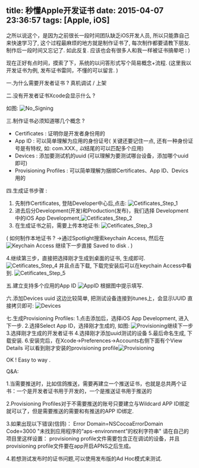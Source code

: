 title: 秒懂Apple开发证书
date: 2015-04-07 23:36:57
tags: [Apple, iOS]
---
之所以说这个，是因为之前很长一段时间团队缺乏iOS开发人员, 所以只能靠自己来快速学习了,  这个过程最麻烦的地方就是制作证书了, 每次制作都要请教下朋友. 制作后一段时间又忘记了.  如此反复. 应该也会有很多人和我一样被证书搞晕吧 : )

 现在正好有点时间，摸索了下，系统的以问答形式写个简易概念+流程. (这里我以开发证书为例, 发布证书雷同，不懂的可以留言. )

一.为什么需要开发者证书 ?
  真机调试 / 上架

二.没有开发者证书Xcode会显示什么 ?
<!--more-->
  如图: ![No_Signing](http://ww4.sinaimg.cn/large/744e593bgw1eqxfjtmzudj20d404874q.jpg)

三.制作证书必须知道哪几个概念 ?
* Certificates : 证明你是开发者身份用的
* App ID :  可以简单理解为应用的身份证号( 关键还要记住一点, 还有一种身份证号是有特权, 如: com.XXX.*, 以*结尾的可以匹配多个应用)
*  Devices :  添加要测试机的uuid (可以理解为要测试哪台设备，添加哪个uuid即可)
* Provisioning Profiles :  可以简单理解为捆绑Certificates、App ID、Devics用的

四.生成证书步骤 :
1. 先制作Certificates, 登陆Developer中心后,点击:
![Cetificates_Step_1](http://ww1.sinaimg.cn/large/744e593bgw1eqxfko4ko7j20qt06hjsc.jpg)
2. 进去后分Development(开发)和Production(发布)，我们选择 Development中的iOS App Development,![Cetificates_Step_2](http://ww2.sinaimg.cn/large/744e593bgw1eqxflfmahyj20k50k440x.jpg)
3. 在生成证书之前，需要上传本地证书: 
![Cetificates_Step_3](http://ww2.sinaimg.cn/large/744e593bgw1eqxflv8l2pj20la0c4jsi.jpg)

(
如何制作本地证书 ?
->通过Spotlight搜索keychain Access, 然后在
![Keychain Access](http://ww1.sinaimg.cn/large/744e593bgw1eqxfolt8thj20k007udhh.jpg)
继续下一步直接 Saved to disk .
)

4.继续第三步，直接把选择刚才生成到桌面的证书, 生成即可. 
![Cetificates_Step_4](http://ww1.sinaimg.cn/large/744e593bgw1eqxfp3r6xxj20jh08vmxx.jpg)
并且点击下载, 下载完安装后可以在keychain Access中看到.
![Cetificates_Step_5](http://ww1.sinaimg.cn/large/744e593bgw1eqxfpn4rfmj2082060dga.jpg)

五.建立支持多个应用的App ID
![AppID](http://ww2.sinaimg.cn/large/744e593bgw1eqxfpw3nzcj20ks0mlmzc.jpg)
根据图中提示填写. 

六.添加Devices uuid
这边比较简单, 把测试设备连接到itunes上，会显示UUID 直接拷贝即可:
![Devices](http://ww2.sinaimg.cn/large/744e593bgw1eqxfqd5vx9j20bk061q37.jpg)

七.生成Provisioning Profiles: 
1.点击添加后，选择iOS App Development, 进入下一步.
2.选择Select App ID，选择刚才生成的, 如图:
![Provisioning](http://ww1.sinaimg.cn/large/744e593bgw1eqxfqpri4ij20je0engn1.jpg)继续下一步
3.选择刚才生成的开发者证书
4.选择刚才添加uuid测试的设备
5.最后命名生成, 下载安装. 
6.安装完后，在Xcode->Preferences->Accounts右侧下面有个View Details 可以看到刚才安装的provisioning profile![Provisioning](http://ww1.sinaimg.cn/large/744e593bgw1eqxfr3x4vrj20ff083jrw.jpg)

OK ! Easy to way .

Q&A:

1.当需要推送时，比如信鸽推送，需要再建立一个推送证书，也就是总共两个证书：一个是开发者证书用于开发的，一个是推送证书用于推送的

2.Provisioning Profiles对于不需要推送的账号只要建立与Wildcard APP ID绑定就可以了，但是需要推送的需要和有推送的APP ID绑定.

3.如果出现以下错误(信鸽)：
Error Domain=NSCocoaErrorDomain Code=3000 "未找到应用程序的“aps-environment”的权利字符串"
请在自己的项目里这样设置：
provisioning profile文件需要包含正在调试的设备，并且provisioning profile文件要在app开启APNS之后生成。 

4.若想测试发布时的证书问题,可以使用发布版的Ad Hoc模式来测试.


